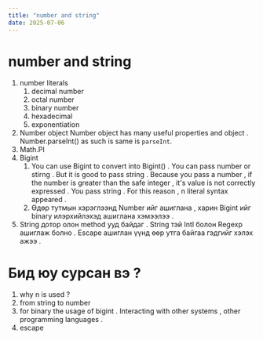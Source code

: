```yaml
---
title: "number and string"
date: 2025-07-06
---
```


# number and string

1. number literals
   1. decimal number
   2. octal number
   3. binary number
   4. hexadecimal
   5. exponentiation
2. Number object
   Number object has many useful properties and object . Number.parseInt() as such is same is `parseInt`.
3. Math.PI
4. Bigint
   1. You can use Bigint to convert into Bigint() . You can pass number or stirng . But it is good to pass string . Because you pass a number , if the number is greater than the safe integer , it's value is not correctly expressed . You pass string . For this reason , n literal syntax appeared .
   2. Өдөр тутмын хэрэглээнд Number ийг ашиглана , харин Bigint ийг binary илэрхийлэхэд ашиглана хэмээлээ .
5. String дотор олон method ууд байдаг . String тэй Intl болон Regexp ашиглаж болно .
   Escape ашиглан үүнд өөр утга байгаа гэдгийг хэлэх ажээ .

# Бид юу сурсан вэ ?

1. why n is used ?
2. from string to number
3. for binary the usage of bigint . Interacting with other systems , other programming languages .
4. escape
